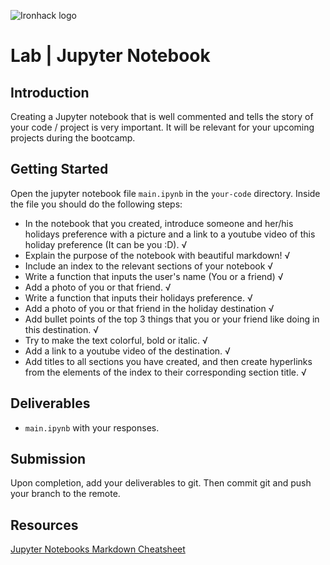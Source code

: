![Ironhack logo](https://i.imgur.com/1QgrNNw.png)

# Lab | Jupyter Notebook

## Introduction

Creating a Jupyter notebook that is well commented and tells the story of your code / project is very important. It will be relevant for your upcoming projects during the bootcamp.

## Getting Started

Open the jupyter notebook file `main.ipynb` in the `your-code` directory. Inside the file you should do the following steps:

- In the notebook that you created, introduce someone and her/his holidays preference with a picture and a link to a youtube video of this holiday preference (It can be you :D). √
- Explain the purpose of the notebook with beautiful markdown! √
- Include an index to the relevant sections of your notebook √
- Write a function that inputs the user's name (You or a friend) √
- Add a photo of you or that friend. √
- Write a function that inputs their holidays preference. √
- Add a photo of you or that friend in the holiday destination √ 
- Add bullet points of the top 3 things that you or your friend like doing in this destination. √ 
- Try to make the text colorful, bold or italic. √
- Add a link to a youtube video of the destination. √ 
- Add titles to all sections you have created, and then create hyperlinks from the elements of the index to their corresponding section title. √

## Deliverables

- `main.ipynb` with your responses.

## Submission

Upon completion, add your deliverables to git. Then commit git and push your branch to the remote.

## Resources

[Jupyter Notebooks Markdown Cheatsheet](https://www.ibm.com/support/knowledgecenter/SSHGWL_1.2.3/analyze-data/markd-jupyter.html)
